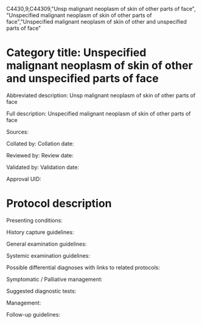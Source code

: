 C4430,9,C44309,"Unsp malignant neoplasm of skin of other parts of face", "Unspecified malignant neoplasm of skin of other parts of face","Unspecified malignant neoplasm of skin of other and unspecified parts of face"
# Category title: Unspecified malignant neoplasm of skin of other and unspecified parts of face

Abbreviated description: Unsp malignant neoplasm of skin of other parts of face

Full description: Unspecified malignant neoplasm of skin of other parts of face

Sources:

Collated by:
Collation date:

Reviewed by:
Review date:

Validated by:
Validation date:

Approval UID:

# Protocol description

Presenting conditions:

History capture guidelines:

General examination guidelines:

Systemic examination guidelines:

Possible differential diagnoses with links to related protocols:

Symptomatic / Palliative management:

Suggested diagnostic tests:

Management:

Follow-up guidelines:
